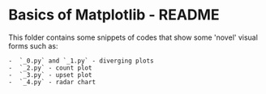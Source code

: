 # Basics of Matplotlib - README

This folder contains some snippets of codes that show some 'novel' visual
forms such as:

    -  `_0.py` and `_1.py` - diverging plots
    -  `_2.py` - count plot
    -  `_3.py` - upset plot
    -  `_4.py` - radar chart
